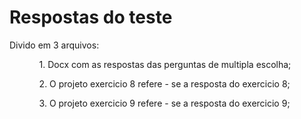 # Respostas do teste

Divido em 3 arquivos:

<ul>
  <ol>1. Docx com as respostas das perguntas de multipla escolha;</ol>    
  <ol>2. O projeto exercicio 8 refere - se a resposta do exercicio 8;</ol>
  <ol>3. O projeto exercicio 9 refere - se a resposta do exercicio 9;</ol>
</ul>
